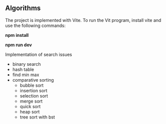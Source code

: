 ## Algorithms

The project is implemented with Vite.
To run the Vit program, install vite and use the following commands:

**npm install**

**npm run dev**

Implementation of search issues
- binary search
- hash table
- find min max
- comparative sorting
    - bubble sort
    - insertion sort
    - selection sort
    - merge sort
    - quick sort
    - heap sort
    - tree sort with bst
